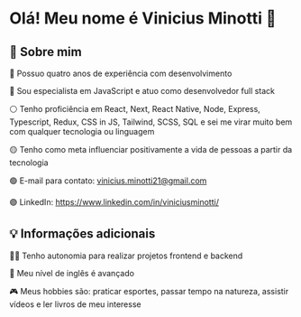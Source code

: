 # Olá! Meu nome é Vinicius Minotti 👋

## 🚀 Sobre mim

🔴 Possuo quatro anos de experiência com desenvolvimento

🔵 Sou especialista em JavaScript e atuo como desenvolvedor full stack

⚪ Tenho proficiência em React, Next, React Native, Node, Express, Typescript, Redux, CSS in JS, Tailwind, SCSS, SQL e sei me virar muito bem com qualquer tecnologia ou linguagem

🟡 Tenho como meta influenciar positivamente a vida de pessoas a partir da tecnologia

🟢 E-mail para contato: vinicius.minotti21@gmail.com

🟣 LinkedIn: https://www.linkedin.com/in/viniciusminotti/

## 💡 Informações adicionais

👩‍💻 Tenho autonomia para realizar projetos frontend e backend

💬 Meu nível de inglês é avançado

🎮 Meus hobbies são: praticar esportes, passar tempo na natureza, assistir vídeos e ler livros de meu interesse
